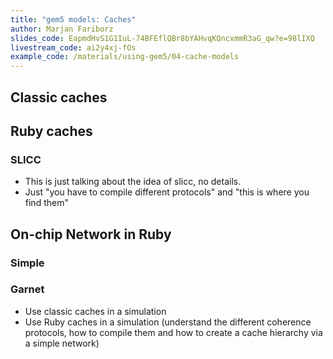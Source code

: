 ```yaml
---
title: "gem5 models: Caches"
author: Marjan Fariborz
slides_code: EapmdHvS1G1IuL-74BFEflQBr8bYAHvqKQncxmmR3aG_qw?e=98lIXQ
livestream_code: ai2y4xj-fOs
example_code: /materials/using-gem5/04-cache-models
---
```


## Classic caches

## Ruby caches

### SLICC

- This is just talking about the idea of slicc, no details.
- Just "you have to compile different protocols" and "this is where you find them"

## On-chip Network in Ruby

### Simple

### Garnet

- Use classic caches in a simulation
- Use Ruby caches in a simulation (understand the different coherence protocols, how to compile them and how to create a cache hierarchy via a simple network)
